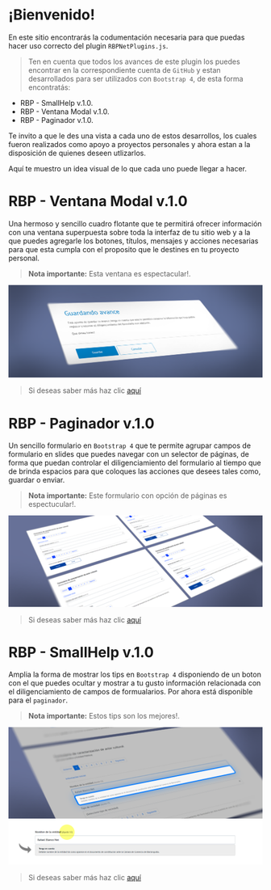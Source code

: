 # ¡Bienvenido!
En este sitio encontrarás la codumentación necesaria para que puedas hacer uso correcto del plugin <code>RBPNetPlugins.js</code>.

> Ten en cuenta que todos los avances de este plugin los puedes encontrar en la correspondiente cuenta de <code>GitHub</code> y estan desarrollados para ser utilizados con <code>Bootstrap 4</code>, de esta forma encontratás:

* RBP - SmallHelp v.1.0.
* RBP - Ventana Modal v.1.0.
* RBP - Paginador v.1.0.

Te invito a que le des una vista a cada uno de estos desarrollos, los cuales fueron realizados como apoyo a proyectos  personales y ahora estan a la disposición de quienes deseen utlizarlos.

Aquí te muestro un idea visual de lo que cada uno puede llegar a hacer.



# RBP - Ventana Modal v.1.0

Una hermoso y sencillo cuadro flotante que te permitirá ofrecer información con una ventana superpuesta sobre toda la interfaz de tu sitio web y a la que puedes agregarle los botones, títulos, mensajes y acciones necesarias para que esta cumpla con el proposito que le destines en tu proyecto personal.

> <b>Nota importante:</b> Esta ventana es espectacular!.

<img src="_media/rbp-ventana-modal-banner.png"/>

> Si deseas saber más haz clic [aquí](rbp_ventana_modal.md)

# RBP - Paginador v.1.0

Un sencillo formulario en <code>Bootstrap 4</code> que te permite agrupar campos de formulario en slides que puedes navegar con un selector de páginas, de forma que puedan controlar el diligenciamiento del formulario al tiempo que de brinda espacios para que coloques las acciones que desees tales como, guardar o enviar.

> <b>Nota importante:</b> Este formulario con opción de páginas es espectucular!.

<img src="_media/rbp-paginador-banner.png"/>

> Si deseas saber más haz clic [aquí](rbp_paginador.md)

# RBP - SmallHelp v.1.0

Amplia la forma de mostrar los tips en <code>Bootstrap 4</code> disponiendo de un boton con el que puedes ocultar y mostrar a tu gusto información relacionada con el diligenciamiento de campos de formualarios. Por ahora está disponible para el <code>paginador</code>.

> <b>Nota importante:</b> Estos tips son los mejores!.

<img src="_media/small-help-banner.png"/>

<img src="_media/small-help-ejemplo.png"/>

> Si deseas saber más haz clic [aquí](rbp_small_help.md)